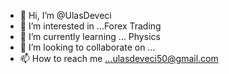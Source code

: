 - 👋 Hi, I’m @UlasDeveci
- 👀 I’m interested in ...Forex Trading
- 🌱 I’m currently learning ... Physics
- 💞️ I’m looking to collaborate on ...
- 📫 How to reach me ...ulasdeveci50@gmail.com

<!---
UlasDeveci/UlasDeveci is a ✨ special ✨ repository because its `README.md` (this file) appears on your GitHub profile.
You can click the Preview link to take a look at your changes.
--->
